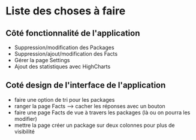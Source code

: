 # Liste des choses à faire

## Côté fonctionnalité de l'application

- Suppression/modification des Packages
- Suppression/ajout/modification des Facts
- Gérer la page Settings
- Ajout des statistiques avec HighCharts 

## Coté design de l'interface de l'application

- faire une option de tri pour les packages
- ranger la page Facts --> cacher les réponses avec un bouton
- faire une page Facts de vue à travers les packages (là ou on pourra les modifier)
- mettre la page créer un package sur deux colonnes pour plus de visibilité

